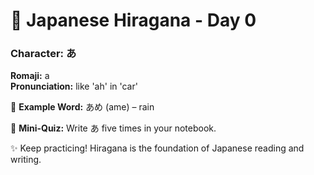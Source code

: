 # 📖 Japanese Hiragana - Day 0

### Character: あ  
**Romaji:** a  
**Pronunciation:** like 'ah' in 'car'  

📌 **Example Word:** あめ (ame) – rain  

🎯 **Mini-Quiz:** Write あ five times in your notebook.  

✨ Keep practicing! Hiragana is the foundation of Japanese reading and writing.
